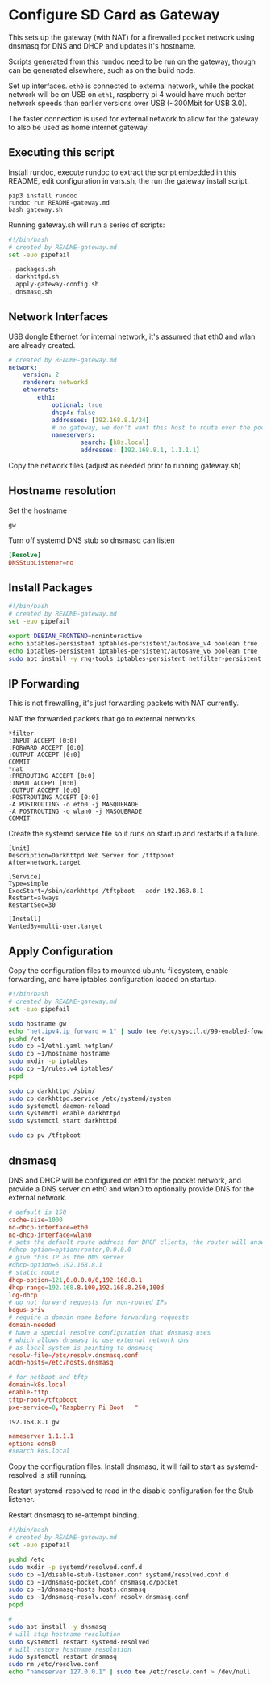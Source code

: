 # Configure SD Card as Gateway

This sets up the gateway (with NAT) for a firewalled pocket network using dnsmasq for DNS and DHCP and updates it's hostname.

Scripts generated from this rundoc need to be run on the gateway, though can be generated elsewhere, such as on the build node.

Set up interfaces.  `eth0` is connected to external network, while the pocket network will be on USB on `eth1`, raspberry pi 4 would have much better network speeds than earlier versions over USB (~300Mbit for USB 3.0).

The faster connection is used for external network to allow for the gateway to also be used as home internet gateway.

## Executing this script

Install rundoc, execute rundoc to extract the script embedded in this README, edit configuration in vars.sh, the run the gateway install script.

```
pip3 install rundoc
rundoc run README-gateway.md
bash gateway.sh
```

Running gateway.sh will run a series of scripts:
```create-file:gateway.sh
#!/bin/bash
# created by README-gateway.md
set -euo pipefail

. packages.sh
. darkhttpd.sh
. apply-gateway-config.sh
. dnsmasq.sh
```

## Network Interfaces

USB dongle Ethernet for internal network, it's assumed that eth0 and wlan are already created.
```create-file:eth1.yaml
# created by README-gateway.md
network:
    version: 2
    renderer: networkd
    ethernets:
        eth1:
            optional: true
            dhcp4: false
            addresses: [192.168.8.1/24]
            # no gateway, we don't want this host to route over the pocket
            nameservers:
                    search: [k8s.local]
                    addresses: [192.168.8.1, 1.1.1.1]
```

Copy the network files (adjust as needed prior to running gateway.sh)

## Hostname resolution

Set the hostname

```create-file:hostname
gw
```

Turn off systemd DNS stub so dnsmasq can listen 
```create-file:disable-stub-listener.conf
[Resolve]
DNSStubListener=no
```

## Install Packages

```create-file:packages.sh
#!/bin/bash
# created by README-gateway.md
set -euo pipefail

export DEBIAN_FRONTEND=noninteractive
echo iptables-persistent iptables-persistent/autosave_v4 boolean true | sudo debconf-set-selections
echo iptables-persistent iptables-persistent/autosave_v6 boolean true | sudo debconf-set-selections
sudo apt install -y rng-tools iptables-persistent netfilter-persistent net-tools
```

## IP Forwarding

This is not firewalling, it's just forwarding packets with NAT currently.

NAT the forwarded packets that go to external networks
```create-file:rules.v4
*filter
:INPUT ACCEPT [0:0]
:FORWARD ACCEPT [0:0]
:OUTPUT ACCEPT [0:0]
COMMIT
*nat
:PREROUTING ACCEPT [0:0]
:INPUT ACCEPT [0:0]
:OUTPUT ACCEPT [0:0]
:POSTROUTING ACCEPT [0:0]
-A POSTROUTING -o eth0 -j MASQUERADE
-A POSTROUTING -o wlan0 -j MASQUERADE
COMMIT
```

Create the systemd service file so it runs on startup and restarts if a failure.
```create-file:darkhttpd.service
[Unit]
Description=Darkhttpd Web Server for /tftpboot
After=network.target

[Service]
Type=simple
ExecStart=/sbin/darkhttpd /tftpboot --addr 192.168.8.1
Restart=always
RestartSec=30

[Install]
WantedBy=multi-user.target
```

## Apply Configuration

Copy the configuration files to mounted ubuntu filesystem, enable forwarding, and have iptables configuration loaded on startup.
```create-file:apply-gateway-config.sh
#!/bin/bash
# created by README-gateway.md
set -euo pipefail

sudo hostname gw
echo "net.ipv4.ip_forward = 1" | sudo tee /etc/sysctl.d/99-enabled-fowarding.conf > /dev/null
pushd /etc
sudo cp ~1/eth1.yaml netplan/
sudo cp ~1/hostname hostname
sudo mkdir -p iptables
sudo cp ~1/rules.v4 iptables/
popd

sudo cp darkhttpd /sbin/
sudo cp darkhttpd.service /etc/systemd/system
sudo systemctl daemon-reload
sudo systemctl enable darkhttpd
sudo systemctl start darkhttpd

sudo cp pv /tftpboot
```

## dnsmasq

DNS and DHCP will be configured on eth1 for the pocket network, and provide a DNS server on eth0 and wlan0 to optionally provide DNS for the external network.

```create-file:dnsmasq-pocket.conf
# default is 150
cache-size=1000
no-dhcp-interface=eth0
no-dhcp-interface=wlan0
# sets the default route address for DHCP clients, the router will answer
#dhcp-option=option:router,0.0.0.0
# give this IP as the DNS server
#dhcp-option=6,192.168.8.1
# static route
dhcp-option=121,0.0.0.0/0,192.168.8.1
dhcp-range=192.168.8.100,192.168.8.250,100d
log-dhcp
# do not forward requests for non-routed IPs
bogus-priv
# require a domain name before forwarding requests
domain-needed
# have a special resolve configuration that dnsmasq uses
# which allows dnsmasq to use external network dns
# as local system is pointing to dnsmasq
resolv-file=/etc/resolv.dnsmasq.conf
addn-hosts=/etc/hosts.dnsmasq

# for netboot and tftp
domain=k8s.local
enable-tftp
tftp-root=/tftpboot
pxe-service=0,"Raspberry Pi Boot   "
```

```create-file:dnsmasq-hosts
192.168.8.1 gw
```

```create-file:dnsmasq-resolv.conf
nameserver 1.1.1.1
options edns0
#search k8s.local
```

Copy the configuration files. Install dnsmasq, it will fail to start as systemd-resolved is still running.

Restart systemd-resolved to read in the disable configuration for the Stub listener.

Restart dnsmasq to re-attempt binding.

```create-file:dnsmasq.sh
#!/bin/bash
# created by README-gateway.md
set -euo pipefail

pushd /etc
sudo mkdir -p systemd/resolved.conf.d
sudo cp ~1/disable-stub-listener.conf systemd/resolved.conf.d
sudo cp ~1/dnsmasq-pocket.conf dnsmasq.d/pocket
sudo cp ~1/dnsmasq-hosts hosts.dnsmasq
sudo cp ~1/dnsmasq-resolv.conf resolv.dnsmasq.conf
popd

# 
sudo apt install -y dnsmasq
# will stop hostname resolution
sudo systemctl restart systemd-resolved
# will restore hostname resolution
sudo systemctl restart dnsmasq
sudo rm /etc/resolve.conf
echo "nameserver 127.0.0.1" | sudo tee /etc/resolv.conf > /dev/null
```

